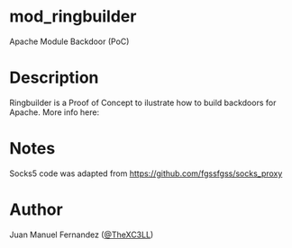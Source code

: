# mod_ringbuilder
Apache Module Backdoor (PoC)

# Description

Ringbuilder is a Proof of Concept to ilustrate how to build backdoors for Apache. More info here: 

# Notes
Socks5 code was adapted from https://github.com/fgssfgss/socks_proxy

# Author
Juan Manuel Fernandez ([@TheXC3LL](https://twitter.com/TheXC3LL))
